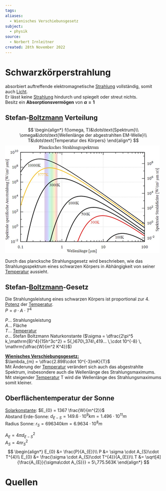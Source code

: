 ```yaml
---
tags: 
aliases:
  - Wienisches Verschiebunsgesetz
subject:
  - physik
source:
  - Norbert Irnleitner
created: 28th November 2022
---
```


# Schwarzkörperstrahlung

absorbiert auftreffende elektromagnetische [Strahlung](../Chemie/Radioaktivität.md) vollständig, somit auch [Licht](../Chemie/Spektralanalyse.md).  
Er lässt keine [Strahlung](../Chemie/Radioaktivität.md) hindurch und spiegelt oder streut nichts.  
Besitz ein **Absorptionsvermögen** von **$\alpha=1$**

## Stefan-[Boltzmann](Konstanten/Boltzmannkonstante.md) Verteilung

$$
\begin{align*}
f(\omega, T)&\dots\text{Spektrum}\\
\omega&\dots\text{Wellenlänge der abgestrahlten EM-Welle}\\
T&\dots\text{Temperatur des Körpers}
\end{align*}
$$
![planckStrahlungsspektrum](assets/planckStrahlungsspektrum.png)

Durch das plancksche Strahlungsgesetz wird beschrieben, wie das Strahlungsspektrum eines schwarzen Körpers in Abhängigkeit von seiner [Temperatur](Temperatur%20und%20Teilchenmodell.md) aussieht.

## Stefan-[Boltzmann](Konstanten/Boltzmannkonstante.md)-Gesetz

Die Strahlungsleistung eines schwarzen Körpers ist proportional zur 4. [Potenz](../Mathematik/Algebra/Potenzen.md) der [Temperatur](Temperatur%20und%20Teilchenmodell.md).  
$P=\sigma\cdot A\cdot T^{4}$ 

$P\dots$ Strahlungsleistung  
$A\dots$ Fläche  
$T\dots$ [Temperatur](Temperatur%20und%20Teilchenmodell.md)  
$\sigma\dots$ Stefan Boltzmann Naturkonstante ($\sigma = \dfrac{2\pi^5 k_\mathrm{B}^4}{15h^3c^2} = 5{,}670\,374\,419… \,\cdot 10^{-8} \, \mathrm{\dfrac{W}{m^2 K^4}}$)

**[Wienisches Verschiebungsgesetz:](https://de.wikipedia.org/wiki/Wiensches_Verschiebungsgesetz)**  
$\lambda_{m} = \dfrac{2.898\cdot 10^{-3}mK}{T}$  
Mit Änderung der [Temperatur](Temperatur%20und%20Teilchenmodell.md) verändert sich auch das abgestrahlte Spektrum, insbesondere auch die Wellenlänge des Strahlungsmaximums.  
Mit steigender [Temperatur](Temperatur%20und%20Teilchenmodell.md) T wird die Wellenlänge des Strahlungsmaximums somit kleiner.

## Oberflächentemperatur der Sonne

[Solarkonstante](https://de.wikipedia.org/wiki/Solarkonstante): $E_{0} = 1367 \frac{W}{m^{2}}$  
Abstand Erde-Sonne: $d_{E-S}=149.6\cdot 10^{9}km= 1.496\cdot 10^{11}m$  
Radius Sonne: $r_{S} = 696340km = 6.9634\cdot10^{8}m$

$A_{E} = 4\pi d_{E-S}^{2}$  
$A_{S}= 4\pi r_{S}^{2}$
$$
\begin{align*}
E_{0} &= \frac{P}{A_{E}}\\
P &= \sigma \cdot A_{S}\cdot T^{4}\\
E_{0} &= \frac{\sigma \cdot A_{S}\cdot T^{4}}{A_{E}}\\
T &= \sqrt[4]{\frac{A_{E}}{\sigma\cdot A_{S}}} = 5\,775.563K
\end{align*}
$$

# Quellen